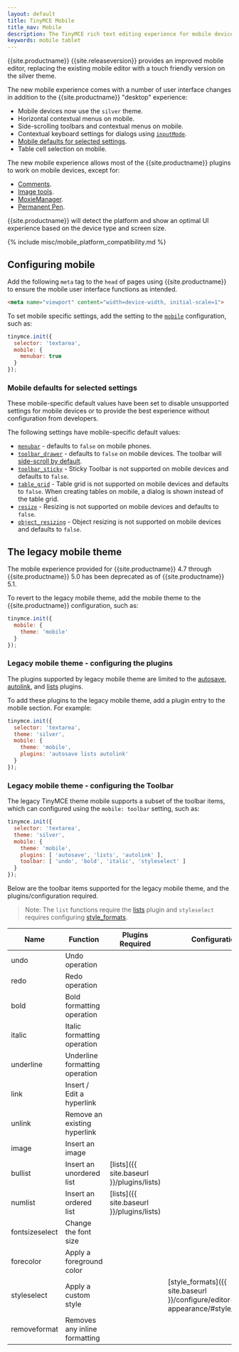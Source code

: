 ```yaml
---
layout: default
title: TinyMCE Mobile
title_nav: Mobile
description: The TinyMCE rich text editing experience for mobile devices.
keywords: mobile tablet
---
```


{{site.productname}} {{site.releaseversion}} provides an improved mobile editor, replacing the existing mobile editor with a touch friendly version on the silver theme.


The new mobile experience comes with a number of user interface changes in addition to the {{site.productname}} "desktop" experience:

* Mobile devices now use the `silver` theme.
* Horizontal contextual menus on mobile.
* Side-scrolling toolbars  and contextual menus on mobile.
* Contextual keyboard settings for dialogs using [`inputMode`]({{site.baseurl}}/ui-components/dialogcomponents/#inputmode).
* [Mobile defaults for selected settings](#mobiledefaultsforselectedsettings).
* Table cell selection on mobile.

The new mobile experience allows most of the {{site.productname}} plugins to work on mobile devices, except for:

* [Comments]({{site.baseurl}}/plugins/comments/).
* [Image tools]({{site.baseurl}}/plugins/imagetools/).
* [MoxieManager]({{site.baseurl}}/plugins/moxiemanager/).
* [Permanent Pen]({{site.baseurl}}/plugins/permanentpen/).

{{site.productname}} will detect the platform and show an optimal UI experience based on the device type and screen size.

{% include misc/mobile_platform_compatibility.md %}

## Configuring mobile

Add the following `meta` tag to the `head` of pages using {{site.productname}} to ensure the mobile user interface functions as intended.

```html
<meta name="viewport" content="width=device-width, initial-scale=1">
```

To set mobile specific settings, add the setting to the [`mobile`]({{site.baseurl}}/docs/configure/editor-appearance/#mobile) configuration, such as:

```js
tinymce.init({
  selector: 'textarea',
  mobile: {
    menubar: true
  }
});
```

### Mobile defaults for selected settings
These mobile-specific default values have been set to disable unsupported settings for mobile devices or to provide the best experience without configuration from developers.

The following settings have mobile-specific default values:

* [`menubar`]({{site.baseurl}}/configure/editor-appearance/#menubar) - defaults to `false` on mobile phones.
* [`toolbar_drawer`]({{site.baseurl}}/configure/editor-appearance/#toolbar_drawer) - defaults to `false` on mobile devices. The toolbar will [side-scroll by default](#sidescrollingtoolbarsonmobile).
* [`toolbar_sticky`]({{site.baseurl}}/configure/editor-appearance/#toolbar_sticky) - Sticky Toolbar is not supported on mobile devices and defaults to `false`.
* [`table_grid`]({{site.baseurl}}/plugins/table/#table_grid) - Table grid is not supported on mobile devices and defaults to `false`. When creating tables on mobile, a dialog is shown instead of the table grid.
* [`resize`]({{site.baseurl}}/configure/editor-appearance/#resize) - Resizing is not supported on mobile devices and defaults to `false`.
* [`object_resizing`]({{site.baseurl}}/configure/advanced-editing-behavior/#object_resizing) - Object resizing is not supported on mobile devices and defaults to `false`.

## The legacy mobile theme

The mobile experience provided for {{site.productname}} 4.7 through {{site.productname}} 5.0 has been deprecated as of {{site.productname}} 5.1.

To revert to the legacy mobile theme, add the mobile theme to the {{site.productname}} configuration, such as:

```js
tinymce.init({
  mobile: {
    theme: 'mobile'
  }
});
```

### Legacy mobile theme - configuring the plugins

The plugins supported by legacy mobile theme are limited to the [autosave]({{site.baseurl}}/plugins/autosave/), [autolink]({{site.baseurl}}/plugins/autolink/), and [lists]({{site.baseurl}}/plugins/lists/) plugins.

To add these plugins to the legacy mobile theme, add a plugin entry to the mobile section. For example:

```js
tinymce.init({
  selector: 'textarea',
  theme: 'silver',
  mobile: {
    theme: 'mobile',
    plugins: 'autosave lists autolink'
  }
});
```

### Legacy mobile theme - configuring the Toolbar

The legacy TinyMCE theme mobile supports a subset of the toolbar items, which can configured using the `mobile: toolbar` setting, such as:

```js
tinymce.init({
  selector: 'textarea',
  theme: 'silver',
  mobile: {
    theme: 'mobile',
    plugins: [ 'autosave', 'lists', 'autolink' ],
    toolbar: [ 'undo', 'bold', 'italic', 'styleselect' ]
  }
});
```

Below are the toolbar items supported for the legacy mobile theme, and the plugins/configuration required.

> Note: The `list` functions require the [lists]({{site.baseurl}}/plugins/lists/) plugin and `styleselect` requires configuring [style_formats]({{site.baseurl}}/configure/editor-appearance/#style_formats).

| Name | Function | Plugins Required | Configuration |
|--------|----|-----|-------------|
| undo | Undo operation |
| redo | Redo operation |
| bold | Bold formatting operation |
| italic | Italic formatting operation |
| underline | Underline formatting operation |
| link | Insert / Edit a hyperlink |
| unlink | Remove an existing hyperlink |
| image | Insert an image |
| bullist | Insert an unordered list | [lists]({{ site.baseurl }}/plugins/lists) |
| numlist | Insert an ordered list | [lists]({{ site.baseurl }}/plugins/lists) |
| fontsizeselect | Change the font size
| forecolor | Apply a foreground color
| styleselect | Apply a custom style | | [style_formats]({{ site.baseurl }}/configure/editor-appearance/#style_formats) |
| removeformat | Removes any inline formatting |
